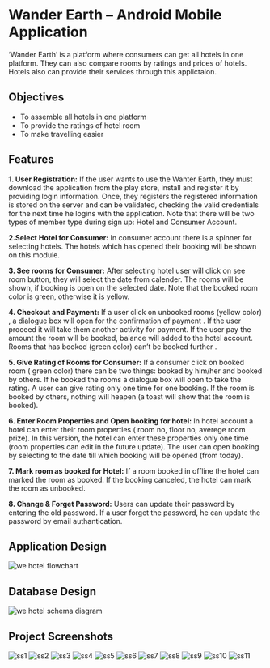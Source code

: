 # Wander Earth – Android Mobile Application
‘Wander Earth’ is a platform where consumers can get all hotels in one platform. They can also compare rooms by ratings and prices of hotels. Hotels also can provide their services through this applictaion. 

## Objectives
* To assemble all hotels in one platform
* To provide the ratings of hotel room
* To make travelling easier

## Features

**1. User Registration:** If the user wants to use the Wanter Earth, they must download the application from the play store, install and register it by providing login information. Once, they registers the registered information is stored on the server and can be validated, checking the valid credentials for the next time he logins with the application. Note that there will be two types of member type during sign up: Hotel and Consumer Account.

**2.Select Hotel for Consumer:** In consumer account there is a spinner for selecting hotels. The hotels which has opened their booking will be shown on this module.


**3. See rooms for Consumer:** After selecting hotel user will click on see room button, they will select the date from calender. The rooms will be shown, if booking is open on the selected date. Note that the booked room color is green, otherwise it is yellow.

**4. Checkout and Payment:** If a user click on unbooked rooms (yellow color) , a dialogue box will open for the confirmation of payment . If the user proceed it will take them another activity for payment. If the user pay the amount the room will be booked, balance will added to the hotel account. Rooms that has booked (green color) can’t be booked further .

**5. Give Rating of Rooms for Consumer:** If a consumer click on booked room ( green color) there can be two things: booked by him/her and booked by others. If he booked the rooms a dialogue box will open to take the rating. A user can give rating only one time for one booking. If the room is booked by others, nothing will heapen (a toast will show that the room is booked).

**6. Enter Room Properties and Open booking for hotel:** In hotel account a hotel can enter their room properties ( room no, floor no, averege room prize). In this version, the hotel can enter these properties only one time (room properties can edit in the future update). The user can open booking by selecting to the date till which booking will be opened (from today). 

**7. Mark room as booked for Hotel:** If a room booked in offline the hotel can marked the room as booked. If the booking canceled, the hotel can mark the room as unbooked.

**8. Change & Forget Password:** Users can update their password by entering the old password. If a  user forget the password, he can update the password by email authantication.

## Application Design
![we hotel flowchart](https://user-images.githubusercontent.com/70595051/141676434-ff9f6f2b-53f2-4b7c-8f67-de642407b162.png)

## Database Design
![we hotel schema diagram](https://user-images.githubusercontent.com/70595051/141676489-12c56447-6f37-4afc-93ab-d72a971e5cd1.png)

## Project Screenshots
![ss1](https://user-images.githubusercontent.com/70595051/141676605-6c29d713-8e65-4d7a-b291-6e137618cb32.jpg)
![ss2](https://user-images.githubusercontent.com/70595051/141676626-6f4db6cb-ecb7-4a2d-8854-b166f6b79135.jpg)
![ss3](https://user-images.githubusercontent.com/70595051/141676627-36f4aa83-c23a-40f2-8803-41187adcba49.jpg)
![ss4](https://user-images.githubusercontent.com/70595051/141676628-c6c6af05-a48c-49d8-878e-cd9e417b381e.jpg)
![ss5](https://user-images.githubusercontent.com/70595051/141676631-61cd3336-986b-4f0e-aee2-de723db8dc95.jpg)
![ss6](https://user-images.githubusercontent.com/70595051/141676635-65bdcbc9-8263-43aa-9556-456bc24a864b.jpg)
![ss7](https://user-images.githubusercontent.com/70595051/141676637-ca5e593b-e3fe-4afa-be56-a8e054591197.jpg)
![ss8](https://user-images.githubusercontent.com/70595051/141676640-7c81c362-ac32-4089-8792-0dcdbb55149a.jpg)
![ss9](https://user-images.githubusercontent.com/70595051/141676644-618a865b-6200-48c4-b889-751dbcdd072c.jpg)
![ss10](https://user-images.githubusercontent.com/70595051/141676646-f65614c7-fbb1-4340-9d55-1414f214eab1.jpeg)
![ss11](https://user-images.githubusercontent.com/70595051/141676649-430b6e52-1840-43da-b8a2-bde04e4137c4.jpg)


